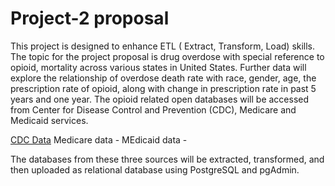 # Project-2 proposal 
This project is designed to enhance ETL ( Extract, Transform, Load) skills. The topic for the project proposal is drug overdose with special reference to opioid, mortality across various states in United States. Further data will explore the relationship of overdose death rate with race, gender, age, the prescription rate of opioid, along with change in prescription rate in past 5 years and one year. The opioid related open databases will be accessed from Center for Disease Control and Prevention (CDC), Medicare and Medicaid services. 

[CDC Data](https://www.cdc.gov/drugoverdose/fatal/dashboard/index.html)
Medicare data - 
MEdicaid data - 

The databases from these three sources will be extracted, transformed, and then uploaded as relational database using PostgreSQL and pgAdmin.
